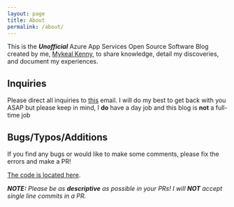 ```yaml
---
layout: page
title: About
permalink: /about/
---
```



This is the _**Unofficial**_ Azure App Services Open Source Software Blog created by me, [Mykeal Kenny](https://www.github.com/mykeal-kenny), to share knowledge, detail my discoveries, and document my experiences.

## Inquiries 
Please direct all inquiries to [this](v-mykenn@microsoft.com) email. I will do my best to get back with you ASAP but please keep in mind, I **do** have a day job and this blog is **not** a full-time job

## Bugs/Typos/Additions
If you find any bugs or would like to make some comments, please fix the errors and make a PR! 

[The code is located here](https://github.com/app-svc-oss/app-svc-oss.github.io). 

_**NOTE:** Please be as **descriptive** as possible in your PRs! I will **NOT** accept single line commits in a PR._
